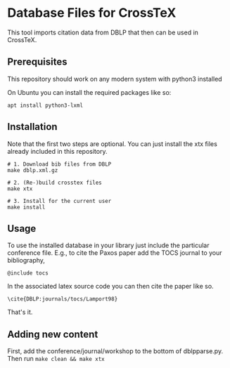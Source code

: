 # Database Files for CrossTeX
This tool imports citation data from DBLP that then can be used in CrossTeX.

## Prerequisites
This repository should work on any modern system with python3 installed

On Ubuntu you can install the required packages like so:
```
apt install python3-lxml
```

## Installation
Note that the first two steps are optional. You can just install the xtx files already included in this repository.

```
# 1. Download bib files from DBLP
make dblp.xml.gz

# 2. (Re-)build crosstex files
make xtx

# 3. Install for the current user
make install
```

## Usage
To use the installed database in your library just include the particular conference file. E.g., to cite the Paxos paper add the TOCS journal to your bibliography,

```
@include tocs
```

In the associated latex source code you can then cite the paper like so.

```
\cite{DBLP:journals/tocs/Lamport98}
```

That's it.

## Adding new content

First, add the conference/journal/workshop to the bottom of dblpparse.py. Then run `make clean && make xtx`
